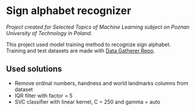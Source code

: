 # Sign alphabet recognizer
*Project created for Selected Topics of Machine Learning subject
on Poznan University of Technology in Poland.*

This project used model training method to recognize sign alphabet.
Training and test datasets are made with 
[Data Gatherer Repo](https://github.com/kamilmlodzikowski/WZUM_2023_DataGatherer).

## Used solutions
- Remove ordinal numbers, handness and world landmarks columns from dataset
- IQR filter with factor = 5
- SVC classifier with linear kernel, C = 250 and gamma = auto